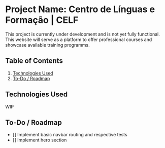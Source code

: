 # Project Name: Centro de Línguas e Formação | CELF

This project is currently under development and is not yet fully functional. This website will serve as a platform to offer professional courses and showcase available training programms.

## Table of Contents

1. [Technologies Used](#technologies-used)
2. [To-Do / Roadmap](#to-do--roadmap)

## Technologies Used

WIP

## To-Do / Roadmap

- [] Implement basic navbar routing and respective tests
- [] Implement hero section

